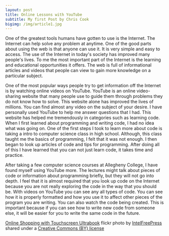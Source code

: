 ```yaml
---
layout: post
title: Online Lessons with YouTube
subtitle: My first Post by Chris Cook
bigimg: /img/article1.jpg
---
```

  One of the greatest tools humans have gotten to use is the Internet. The Internet can help solve any problem at anytime. One of the good parts about using the web is that anyone can use it. It is very simple and easy to access. The use of the Internet in today's society has improved many people's lives. To me the most important part of the Internet is the learning and educational opportunities it offers. The web is full of informational articles and videos that people can view to gain more knowledge on a particular subject.

  One of the most popular ways people try to get information off the Internet is by watching online videos on YouTube. YouTube is an online video-sharing website that many people use to guide them through problems they do not know how to solve. This website alone has improved the lives of millions. You can find almost any video on the subject of your desire. I have personally used YouTube to help me answer questions that I had. This website has helped me tremendously in categories such as learning code. When I first learned about programming and writing code, I had no idea what was going on. One of the first steps I took to learn more about code is taking a intro to computer science class in high school. Although, this class taught me the basics of programming, I felt that it was not enough. I then began to look up articles of code and tips for programming. After doing all of this I have learned that you can not just learn code, it takes time and practice.

  After taking a few computer science courses at Allegheny College, I have found myself using YouTube more. The lectures might talk about pieces of code or information about programming briefly, but they will not go into depth. I feel that it is almost required that you look up code on the Internet because you are not really exploring the code in the way that you should be. With videos on YouTube you can see any all types of code. You can see how it is properly formatted and how you use it to affect other pieces of the program you are writing. You can also watch the code being created. This is important because if you can see how to write new code from someone else, it will be easier for you to write the same code in the future.





<a title="Online Shopping with Touchscreen Ultrabook" href="https://flickr.com/photos/intelfreepress/6983545613">Online Shopping with Touchscreen Ultrabook</a> flickr photo by <a href="https://flickr.com/people/intelfreepress">IntelFreePress</a> shared under a <a href="https://creativecommons.org/licenses/by/2.0/">Creative Commons (BY) license</a> </small>
